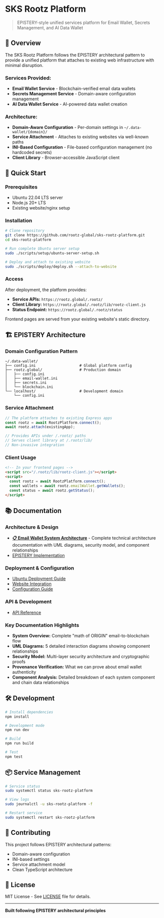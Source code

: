 # SKS Rootz Platform

> EPISTERY-style unified services platform for Email Wallet, Secrets Management, and AI Data Wallet

## 🎯 Overview

The SKS Rootz Platform follows the EPISTERY architectural pattern to provide a unified platform that attaches to existing web infrastructure with minimal disruption.

### Services Provided:
- **Email Wallet Service** - Blockchain-verified email data wallets
- **Secrets Management Service** - Domain-aware configuration management
- **AI Data Wallet Service** - AI-powered data wallet creation

### Architecture:
- **Domain-Aware Configuration** - Per-domain settings in `~/.data-wallet/{domain}/`
- **Service Attachment** - Attaches to existing websites via well-known paths
- **INI-Based Configuration** - File-based configuration management (no hardcoded secrets)
- **Client Library** - Browser-accessible JavaScript client

## 🚀 Quick Start

### Prerequisites
- Ubuntu 22.04 LTS server
- Node.js 20+ LTS
- Existing website/nginx setup

### Installation
```bash
# Clone repository
git clone https://github.com/rootz-global/sks-rootz-platform.git
cd sks-rootz-platform

# Run complete Ubuntu server setup
sudo ./scripts/setup/ubuntu-server-setup.sh

# Deploy and attach to existing website
sudo ./scripts/deploy/deploy.sh --attach-to-website
```

### Access
After deployment, the platform provides:
- **Service APIs:** `https://rootz.global/.rootz/`
- **Client Library:** `https://rootz.global/.rootz/lib/rootz-client.js`
- **Status Endpoint:** `https://rootz.global/.rootz/status`

Frontend pages are served from your existing website's static directory.

## 🏗️ EPISTERY Architecture

### Domain Configuration Pattern
```
~/.data-wallet/
├── config.ini                    # Global platform config
├── rootz.global/                 # Production domain
│   ├── config.ini
│   ├── email-wallet.ini
│   ├── secrets.ini
│   └── blockchain.ini
└── localhost/                    # Development domain
    └── config.ini
```

### Service Attachment
```typescript
// The platform attaches to existing Express apps
const rootz = await RootzPlatform.connect();
await rootz.attach(existingApp);

// Provides APIs under /.rootz/ paths
// Serves client library at /.rootz/lib/
// Non-invasive integration
```

### Client Usage
```html
<!-- In your frontend pages -->
<script src="/.rootz/lib/rootz-client.js"></script>
<script>
  const rootz = await RootzPlatform.connect();
  const wallets = await rootz.emailWallet.getWallets();
  const status = await rootz.getStatus();
</script>
```

## 📚 Documentation

### Architecture & Design
- **[📋 Email Wallet System Architecture](docs/architecture/Email_Wallet_Architecture_Documentation.md)** - Complete technical architecture documentation with UML diagrams, security model, and component relationships
- [EPISTERY Implementation](docs/architecture/epistery-implementation.md)

### Deployment & Configuration
- [Ubuntu Deployment Guide](docs/deployment/ubuntu-deployment.md)
- [Website Integration](docs/deployment/website-integration.md)
- [Configuration Guide](docs/deployment/configuration-guide.md)

### API & Development
- [API Reference](docs/api/)

### Key Documentation Highlights
- **System Overview:** Complete "math of ORIGIN" email-to-blockchain flow
- **UML Diagrams:** 5 detailed interaction diagrams showing component relationships
- **Security Model:** Multi-layer security architecture and cryptographic proofs
- **Provenance Verification:** What we can prove about email wallet authenticity
- **Component Analysis:** Detailed breakdown of each system component and chain data relationships

## 🛠️ Development

```bash
# Install dependencies
npm install

# Development mode
npm run dev

# Build
npm run build

# Test
npm test
```

## 📦 Service Management

```bash
# Service status
sudo systemctl status sks-rootz-platform

# View logs
sudo journalctl -u sks-rootz-platform -f

# Restart service
sudo systemctl restart sks-rootz-platform
```

## 🤝 Contributing

This project follows EPISTERY architectural patterns:
- Domain-aware configuration
- INI-based settings
- Service attachment model
- Clean TypeScript architecture

## 📄 License

MIT License - See [LICENSE](LICENSE) file for details.

---

**Built following EPISTERY architectural principles**
